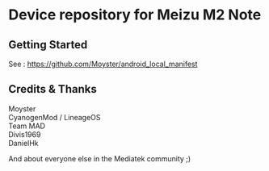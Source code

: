 Device repository for Meizu M2 Note
===========================

Getting Started
---------------

See : https://github.com/Moyster/android_local_manifest  
  
Credits & Thanks 
---------
Moyster  
CyanogenMod / LineageOS  
Team MAD  
Divis1969  
DanielHk  
  
And about everyone else in the Mediatek community ;)  

